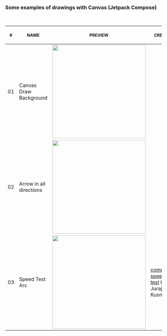 ### Some examples of drawings with Canvas (Jetpack Compose)

<p align="center">
    <br><table>
    <thead>
        <tr>
            <th align="center">
                <img width="20" height="1"> 
                <p>
                    <small>#</small>
                </p>
            </th>
            <th align="center">
                <img width="300" height="1"> 
                <p> 
                    <small>
                        NAME
                    </small>
                </p>
            </th>
            <th align="center">
                <img width="201" height="1">
                <p align="center"> 
                    <small>
                    PREVIEW
                    </small>
                </p>
            </th>
            <th align="center">
                <img width="201" height="1">
                <p align="center"> 
                    <small>
                    CREDITS
                    </small>
                </p>
            </th>
        </tr>
    </thead>
    <tbody>
        <tr>
            <td>01</td>
            <td>Canvas Draw Background</td>
            <td align="center">            
                <a href="01"><img width="300px" src="https://user-images.githubusercontent.com/83792093/229897080-f96ae20b-e926-4608-a302-bca8917d46a9.png" /></a>
            </td>
             <td></td>
        </tr>
        <tr>
            <td>02</td>
            <td>Arrow in all directions</td>
            <td align="center">            
                <img width="300px" src="https://user-images.githubusercontent.com/83792093/229897529-f144b5d7-703e-455d-abd5-526d7d97d843.png" />
            </td>
            <td></td>
        </tr>
        <tr>
            <td>03</td>
            <td>Speed Test Arc</td>
            <td align="center">            
                <img width="300px" src="https://user-images.githubusercontent.com/83792093/229897909-a332b603-714d-4ae3-9555-aedaa3661f6d.png" />
            </td>
            <td><a href="https://github.com/jurajkusnier/compose-speed-test"> compose-speed-test</a> by Juraj Kusnier</td>
        </tr>
    </tbody>
</table></p>
